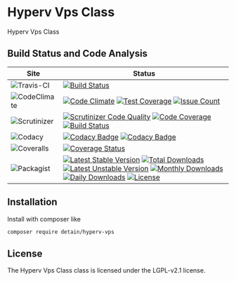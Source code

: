 # Hyperv Vps Class

Hyperv Vps Class

## Build Status and Code Analysis

Site          | Status
--------------|---------------------------
![Travis-CI](http://i.is.cc/storage/GYd75qN.png "Travis-CI")     | [![Build Status](https://travis-ci.org/detain/hyperv-vps.svg?branch=master)](https://travis-ci.org/detain/hyperv-vps)
![CodeClimate](http://i.is.cc/storage/GYlageh.png "CodeClimate")  | [![Code Climate](https://codeclimate.com/github/detain/hyperv-vps/badges/gpa.svg)](https://codeclimate.com/github/detain/hyperv-vps) [![Test Coverage](https://codeclimate.com/github/detain/hyperv-vps/badges/coverage.svg)](https://codeclimate.com/github/detain/hyperv-vps/coverage) [![Issue Count](https://codeclimate.com/github/detain/hyperv-vps/badges/issue_count.svg)](https://codeclimate.com/github/detain/hyperv-vps)
![Scrutinizer](http://i.is.cc/storage/GYeUnux.png "Scrutinizer")   | [![Scrutinizer Code Quality](https://scrutinizer-ci.com/g/myadmin-plugins/hyperv-vps/badges/quality-score.png?b=master)](https://scrutinizer-ci.com/g/myadmin-plugins/hyperv-vps/?branch=master) [![Code Coverage](https://scrutinizer-ci.com/g/myadmin-plugins/hyperv-vps/badges/coverage.png?b=master)](https://scrutinizer-ci.com/g/myadmin-plugins/hyperv-vps/?branch=master) [![Build Status](https://scrutinizer-ci.com/g/myadmin-plugins/hyperv-vps/badges/build.png?b=master)](https://scrutinizer-ci.com/g/myadmin-plugins/hyperv-vps/build-status/master)
![Codacy](http://i.is.cc/storage/GYi66Cx.png "Codacy")        | [![Codacy Badge](https://api.codacy.com/project/badge/Grade/226251fc068f4fd5b4b4ef9a40011d06)](https://www.codacy.com/app/detain/hyperv-vps) [![Codacy Badge](https://api.codacy.com/project/badge/Coverage/25fa74eb74c947bf969602fcfe87e349)](https://www.codacy.com/app/detain/hyperv-vps?utm_source=github.com&utm_medium=referral&utm_content=detain/hyperv-vps&utm_campaign=Badge_Coverage)
![Coveralls](http://i.is.cc/storage/GYjNSim.png "Coveralls")    | [![Coverage Status](https://coveralls.io/repos/github/detain/db_abstraction/badge.svg?branch=master)](https://coveralls.io/github/detain/hyperv-vps?branch=master)
![Packagist](http://i.is.cc/storage/GYacBEX.png "Packagist")     | [![Latest Stable Version](https://poser.pugx.org/detain/hyperv-vps/version)](https://packagist.org/packages/detain/hyperv-vps) [![Total Downloads](https://poser.pugx.org/detain/hyperv-vps/downloads)](https://packagist.org/packages/detain/hyperv-vps) [![Latest Unstable Version](https://poser.pugx.org/detain/hyperv-vps/v/unstable)](//packagist.org/packages/detain/hyperv-vps) [![Monthly Downloads](https://poser.pugx.org/detain/hyperv-vps/d/monthly)](https://packagist.org/packages/detain/hyperv-vps) [![Daily Downloads](https://poser.pugx.org/detain/hyperv-vps/d/daily)](https://packagist.org/packages/detain/hyperv-vps) [![License](https://poser.pugx.org/detain/hyperv-vps/license)](https://packagist.org/packages/detain/hyperv-vps)


## Installation

Install with composer like

```sh
composer require detain/hyperv-vps
```

## License

The Hyperv Vps Class class is licensed under the LGPL-v2.1 license.

